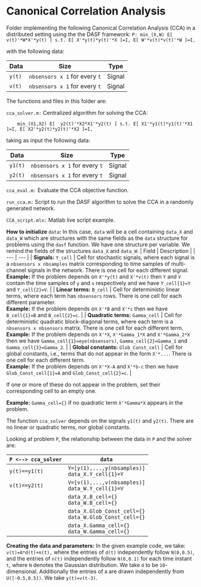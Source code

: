 # Canonical Correlation Analysis
 
Folder implementing the following Canonical Correlation Analysis (CCA) in a distributed setting using the the DASF framework:
``
P: min_(X,W) E[  v(t)'*W*X'*y(t) ] s.t. E[ X'*y(t)*y(t)'*X ]=I, E[ W'*v(t)*v(t)'*W ]=I,
``

with the following data:

|Data|Size|Type|
| --- | --- | --- |
| `y(t)` | `nbsensors x 1` for every `t` | Signal |
| `v(t)` | `nbsensors x 1` for every `t` | Signal |

The functions and files in this folder are:

`cca_solver.m:` Centralized algorithm for solving the CCA:

        min_(X1,X2) E[  y2(t)'*X2*X1'*y2(t) ] s.t. E[ X1'*y1(t)*y1(t)'*X1 ]=I, E[ X2'*y2(t)*y2(t)'*X2 ]=I,

taking as input the following data:

|Data|Size|Type|
| --- | --- | --- |
| `y1(t)` | `nbsensors x 1` for every `t` | Signal |
| `y2(t)` | `nbsensors x 1` for every `t` | Signal |

`cca_eval.m:`  Evaluate the CCA objective function.

`run_cca.m:` Script to run the DASF algorithm to solve the CCA in a randomly generated network.

`CCA_script.mlx:` Matlab live script example.

**How to initialize** `data`**:** In this case, `data` will be a cell containing `data_X` and `data_W` which are structures with the same fields as the `data` structure for problems using the `dasf` function. We have one structure per variable. We remind the fields of the structures `data_X` and `data_W`:
| Field | Description |
 | --- | --- |
 | **Signals:** `Y_cell` | Cell for stochastic signals, where each signal is a `nbsensors x nbsamples` matrix corresponding to time samples of multi-channel signals in the network. There is one cell for each different signal. <br /> **Example:** If the problem depends on `X'*y(t)` and `X'*v(t)` then `Y` and `V` contain the time samples of `y` and `v` respectively and we have `Y_cell{1}=Y` and `Y_cell{2}=V`. |
| **Linear terms:** `B_cell` | Cell for deterministic linear terms, where each term has `nbsensors` rows. There is one cell for each different parameter. <br />**Example:** If the problem depends on `X'*B` and `X'*c` then we have `B_cell{1}=B` and `B_cell{2}=c`. |
| **Quadratic terms:** `Gamma_cell` | Cell for deterministic quadratic block-diagonal terms, where each term is a `nbsensors x nbsensors` matrix. There is one cell for each different term. <br />**Example:** If the problem depends on `X'*X`, `X'*Gamma_1*X` and `X'*Gamma_2*X` then we have `Gamma_cell{1}=eye(nbsensors)`, `Gamma_cell{2}=Gamma_1` and `Gamma_cell{3}=Gamma_2`. |
| **Global constants:** `Glob_Const_cell` | Cell for global constants, i.e., terms that do not appear in the form `X'*...`. There is one cell for each different term. <br />**Example:** If the problem depends on `X'*X-A` and `X'*b-c` then we have `Glob_Const_cell{1}=A` and `Glob_Const_cell{2}=c`. |

If one or more of these do not appear in the problem, set their corresponding cell to an empty one.

**Example:** `Gamma_cell={}` if no quadratic term `X'*Gamma*X` appears in the problem.

The function `cca_solver` depends on the signals `y1(t)` and `y2(t)`. There are no linear or quadratic terms, nor global constants.

Looking at problem `P`, the relationship between the data in `P` and the solver are:

|`P <--> cca_solver`| `data` |
| --- | --- |
| `y(t)==y1(t)` | `Y=[y(1),...,y(nbsamples)]`<br />`data_X.Y_cell{1}=Y` |
| `v(t)==y2(t)` | `V=[v(1),...,v(nbsamples)]`<br />`data_W.Y_cell{1}=V` |
| | `data_X.B_cell={}`<br />`data_W.B_cell={}` |
| | `data_X.Glob_Const_cell={}`<br /> `data_W.Glob_Const_cell={}`|
| | `data_X.Gamma_cell={}`<br />`data_W.Gamma_cell={}` |

**Creating the data and parameters:** In the given example code, we take:
``
v(t)=A*d(t)+n(t),
``
where the entries of `d(t)` independently follow `N(0,0.5)`, and the entries of `n(t)` independently follow `N(0,0.1)` for each time instant `t`, where `N` denotes the Gaussian distribution. We take `d` to be `10`-dimensional. Additionally the entries of `A` are drawn independently from `U([-0.5,0.5])`. We take `y(t)=v(t-3)`.